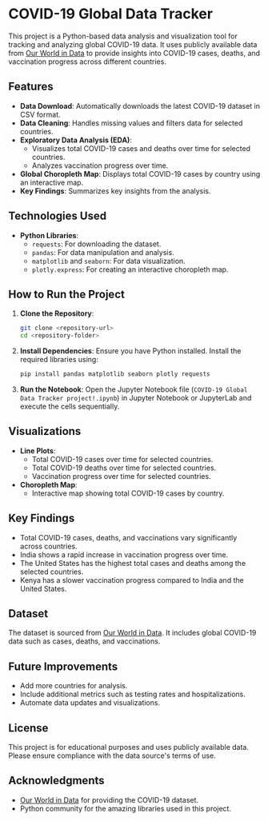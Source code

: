
# COVID-19 Global Data Tracker

This project is a Python-based data analysis and visualization tool for tracking and analyzing global COVID-19 data. It uses publicly available data from [Our World in Data](https://covid.ourworldindata.org/) to provide insights into COVID-19 cases, deaths, and vaccination progress across different countries.

## Features

- **Data Download**: Automatically downloads the latest COVID-19 dataset in CSV format.
- **Data Cleaning**: Handles missing values and filters data for selected countries.
- **Exploratory Data Analysis (EDA)**:
  - Visualizes total COVID-19 cases and deaths over time for selected countries.
  - Analyzes vaccination progress over time.
- **Global Choropleth Map**: Displays total COVID-19 cases by country using an interactive map.
- **Key Findings**: Summarizes key insights from the analysis.

## Technologies Used

- **Python Libraries**:
  - `requests`: For downloading the dataset.
  - `pandas`: For data manipulation and analysis.
  - `matplotlib` and `seaborn`: For data visualization.
  - `plotly.express`: For creating an interactive choropleth map.

## How to Run the Project

1. **Clone the Repository**:
   ```bash
   git clone <repository-url>
   cd <repository-folder>
   ```

2. **Install Dependencies**:
   Ensure you have Python installed. Install the required libraries using:
   ```bash
   pip install pandas matplotlib seaborn plotly requests
   ```

3. **Run the Notebook**:
   Open the Jupyter Notebook file (`COVID-19 Global Data Tracker project!.ipynb`) in Jupyter Notebook or JupyterLab and execute the cells sequentially.

## Visualizations

- **Line Plots**:
  - Total COVID-19 cases over time for selected countries.
  - Total COVID-19 deaths over time for selected countries.
  - Vaccination progress over time for selected countries.
- **Choropleth Map**:
  - Interactive map showing total COVID-19 cases by country.

## Key Findings

- Total COVID-19 cases, deaths, and vaccinations vary significantly across countries.
- India shows a rapid increase in vaccination progress over time.
- The United States has the highest total cases and deaths among the selected countries.
- Kenya has a slower vaccination progress compared to India and the United States.

## Dataset

The dataset is sourced from [Our World in Data](https://covid.ourworldindata.org/data/owid-covid-data.csv). It includes global COVID-19 data such as cases, deaths, and vaccinations.

## Future Improvements

- Add more countries for analysis.
- Include additional metrics such as testing rates and hospitalizations.
- Automate data updates and visualizations.

## License

This project is for educational purposes and uses publicly available data. Please ensure compliance with the data source's terms of use.

## Acknowledgments

- [Our World in Data](https://ourworldindata.org/) for providing the COVID-19 dataset.
- Python community for the amazing libraries used in this project.
